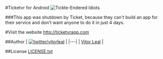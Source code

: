 #Ticketvr for Android ![Tickte-Endered Idiots](http://img.shields.io/badge/ticket/endered-losers-red.svg)

###This app was shutdown by Ticket, because they can't build an app for their service and don't want anyone to do it in just 4 days.


#Visit the website
http://ticketvrapp.com

##Author
| [![twitter/vitorleal](http://gravatar.com/avatar/e133221d7fbc0dee159dca127d2f6f00?s=80)](http://twitter.com/vitorleal "Follow @vitorleal on Twitter") |
|---|
| [Vitor Leal](http://vitorleal.com) |

##License
[LICENSE.txt](https://github.com/vitorleal/ticketvr-android/blob/master/LICENSE.txt)
